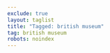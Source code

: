 ```yaml
---
exclude: true
layout: taglist
title: "Tagged: british museum"
tag: british museum
robots: noindex
---
```


